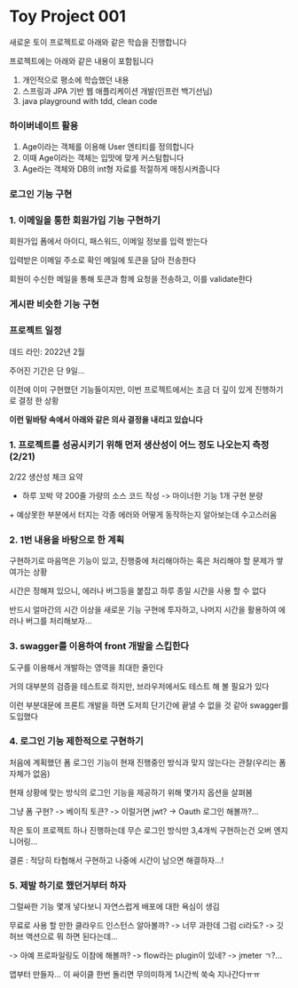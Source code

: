 # Toy Project 001

새로운 토이 프로젝트로 아래와 같은 학습을 진행합니다

프로젝트에는 아래와 같은 내용이 포함됩니다

1. 개인적으로 평소에 학습했던 내용
2. 스프링과 JPA 기반 웹 애플리케이션 개발(인프런 백기선님)
3. java playground with tdd, clean code


### 하이버네이트 활용

1. Age이라는 객체를 이용해 User 엔티티를 정의합니다
2. 이때 Age이라는 객체는 입맛에 맞게 커스텀합니다
3. Age라는 객체와 DB의 int형 자료를 적절하게 매칭시켜줍니다

### 로그인 기능 구현

### 1. 이메일을 통한 회원가입 기능 구현하기

회원가입 폼에서 아이디, 패스워드, 이메일 정보를 입력 받는다

입력받은 이메일 주소로 확인 메일에 토큰을 담아 전송한다

회원이 수신한 메일을 통해 토큰과 함께 요청을 전송하고, 이를 validate한다

### 게시판 비슷한 기능 구현


### 프로젝트 일정

데드 라인: 2022년 2월

주어진 기간은 단 9일...

이전에 이미 구현했던 기능들이지만, 이번 프로젝트에서는 조금 더 깊이 있게 진행하기로 결정 한 상황

**이런 밑바탕 속에서 아래와 같은 의사 결정을 내리고 있습니다**

### 1. 프로젝트를 성공시키기 위해 먼저 생산성이 어느 정도 나오는지 측정 (2/21)

2/22 생산성 체크 요약

+ 하루 꼬박 약 200줄 가량의 소스 코드 작성 -> 마이너한 기능 1개 구현 분량

&#43; 예상못한 부분에서 터지는 각종 에러와 어떻게 동작하는지 알아보는데 수고스러움

### 2. 1번 내용을 바탕으로 한 계획

구현하기로 마음먹은 기능이 있고, 진행중에 처리해야하는 혹은 처리해야 할 문제가 쌓여가는 상황

시간은 정해져 있으니, 에러나 버그등을 붙잡고 하루 종일 시간을 사용 할 수 없다

반드시 얼마간의 시간 이상을 새로운 기능 구현에 투자하고, 나머지 시간을 활용하여 에러나 버그를 처리해보자...

### 3. swagger를 이용하여 front 개발을 스킵한다

도구를 이용해서 개발하는 영역을 최대한 줄인다

거의 대부분의 검증을 테스트로 하지만, 브라우저에서도 테스트 해 볼 필요가 있다

이런 부분대문에 프론트 개발을 하면 도저희 단기간에 끝낼 수 없을 것 같아 swagger를 도입했다

### 4. 로그인 기능 제한적으로 구현하기

처음에 계획했던 폼 로그인 기능이 현재 진행중인 방식과 맞지 않는다는 관찰(우리는 폼 자체가 없음)

현재 상황에 맞는 방식의 로그인 기능을 제공하기 위해 몇가지 옵션을 살펴봄

그냥 폼 구현? -> 베이직 토큰? -> 이럴거면 jwt? -> Oauth 로그인 해볼까?...

작은 토이 프로젝트 하나 진행하는데 무슨 로그인 방식만 3,4개씩 구현하는건 오버 엔지니어링...

결론 : 적당히 타협해서 구현하고 나중에 시간이 남으면 해결하자...!

### 5. 제발 하기로 했던거부터 하자

그럴싸한 기능 몇개 넣다보니 자연스럽게 배포에 대한 욕심이 생김

무료로 사용 할 만한 클라우드 인스턴스 알아볼까? -> 너무 과한데 그럼 ci라도? -> 깃허브 액션으로 뭐 하면 된다는데...

-> 아예 프로파일링도 이참에 해볼까? -> flow라는 plugin이 있네? -> jmeter ㄱ?...

앱부터 만들자... 이 싸이클 한번 돌리면 무의미하게 1시간씩 쑥숙 지나간다ㅠㅠ